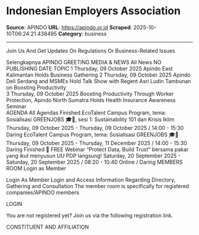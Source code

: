 # Indonesian Employers Association

**Source**: APINDO
**URL**: https://apindo.or.id
**Scraped**: 2025-10-10T06:24:21.438495
**Category**: business

---

Join Us And Get Updates On Regulations Or Business-Related Issues

Selengkapnya
APINDO GREETING
MEDIA & NEWS
All News
NO	PUBLISHING DATE	TOPIC
1	Thursday, 09 October 2025	Apindo East Kalimantan Holds Business Gathering	
2	Thursday, 09 October 2025	Apindo Deli Serdang and MSMEs Hold Talk Show with Regent Asri Ludin Tambunan on Boosting Productivity	
3	Thursday, 09 October 2025	Boosting Productivity Through Worker Protection, Apindo North Sumatra Holds Health Insurance Awareness Seminar	
AGENDA
All Agendas
Finished
EcoTalent Campus Program, tema: Sosialisasi GREENJOBS 🎓🌱, sesi 1: Sustainability 101 dan Krisis Iklim
Thursday, 09 October 2025 - Thursday, 09 October 2025
/
14:00 - 15:30
Daring
EcoTalent Campus Program, tema: Sosialisasi GREENJOBS 🎓🌱
Thursday, 09 October 2025 - Thursday, 11 December 2025
/
14:00 - 15:30
Daring
Finished
🚨 FREE Webinar “Protect Data, Build Trust” bersama pakar yang ikut menyusun UU PDP langsung!
Saturday, 20 September 2025 - Saturday, 20 September 2025
/
08:20 - 10:40
Online / Daring
MEMBERS ROOM
Login as Member

Login As Member Login and Access Information Regarding Directory, Gathering and Consultation The member room is specifically for registered companies/APINDO members

LOGIN

You are not registered yet? Join us via the following registration link.

CONSTITUENT AND AFFILIATION
